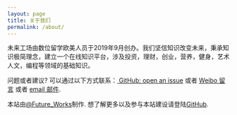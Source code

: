 ```yaml
---
layout: page
title: 关于我们
permalink: /about/
---
```


未来工场由数位留学欧美人员于2019年9月创办。我们坚信知识改变未来，秉承知识极简理念，建立一个在线知识平台，涉及投资，理财，创业，营养，健身，艺术人文，编程等领域的基础知识。

问题或者建议? 可以通过以下方式联系：[ GitHub: open an issue](https://github.com/royalmadrid/FutureWorks/issues) 或者 
[ Weibo 留言](https://weibo.com/ftwk) 或者 [email 邮件](FutureWorks@foxmail.com).

本站由[@Future_Works](https://weibo.com/ftwk)制作. 想了解更多以及参与本站建设请登陆[GitHub](https://github.com/FutureWorks).